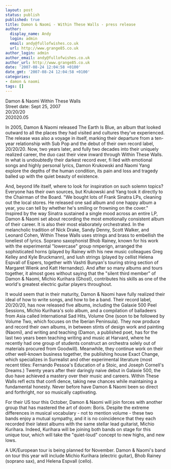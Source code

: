 ```yaml
---
layout: post
status: publish
published: true
title: Damon & Naomi - Within These Walls - press release
author:
  display_name: Andy
  login: admin
  email: andy@fullofwishes.co.uk
  url: http://www.grange85.co.uk
author_login: admin
author_email: andy@fullofwishes.co.uk
author_url: http://www.grange85.co.uk
date: '2007-08-24 12:04:58 +0100'
date_gmt: '2007-08-24 12:04:58 +0100'
categories:
- damon & naomi
tags: []
---
```

<p>Damon & Naomi Within These Walls<br/>Street date: Sept 25, 2007<br/>20/20/20<br/>202020.05</p>
<p>In 2005, Damon & Naomi released The Earth Is Blue, an album that looked outward to all the places they had visited and cultures they've experienced. The release was also a voyage in itself, marking their departure from a ten-year relationship with Sub Pop and the debut of their own record label, 20/20/20. Now, two years later, and fully two decades into their uniquely realized career, the duo cast their view inward through Within These Walls. In what is undoubtedly their darkest record ever, fi lled with emotional songs and highly personal lyrics, Damon Krukowski and Naomi Yang explore the depths of the human condition, its pain and loss and tragedy balled up with the quiet beauty of existence.</p>
<p>And, beyond life itself, where to look for inspiration on such solemn topics? Everyone has their own sources, but Krukowski and Yang took it directly to the Chairman of the Board. "We bought lots of Frank Sinatra LPs, cleaning out the local stores. He released one sad album and one happy album a year, you can tell by whether he's smiling or frowning on the cover." Inspired by the way Sinatra sustained a single mood across an entire LP, Damon & Naomi set about recording the most emotionally consistent album of their career. It is also their most elaborately orchestrated. In the melancholic tradition of Nick Drake, Sandy Denny, Scott Walker, and Leonard Cohen, Within These Walls uses strings and brass to embellish the loneliest of lyrics. Soprano saxophonist Bhob Rainey, known for his work with the experimental "lowercase" group nmperign, arranged the sophisticated horns (played by Rainey with his new music colleagues Greg Kelley and Kyle Bruckmann), and lush strings (played by cellist Helena Espvall of Espers, together with Vashti Bunyan's touring string section of Margaret Wienk and Katt Hernandez). And after so many albums and tours together, it almost goes without saying that the "silent third member" of Damon & Naomi, Michio Kurihara (Ghost), contributes his skills as one of the world's greatest electric guitar players throughout.</p>
<p>It would seem that in their maturity, Damon & Naomi have fully realized their ideal of how to write songs, and how to be a band. Their record label, 20/20/20, has now released five albums, including the Galaxie 500 Peel Sessions, Michio Kurihara's solo album, and a compilation of balladeers from Asia called International Sad Hits, Volume One (soon to be followed by Volume Two, which focuses on the Iberian Peninsula). They now produce and record their own albums, in between stints of design work and painting (Naomi), and writing and teaching (Damon, a published poet, has for the last two years been teaching writing and music at Harvard, where he recently had one group of students construct an orchestra solely out of materials procured from Goodwill). Meanwhile, they continue work on their other well-known business together, the publishing house Exact Change, which specializes in Surrealist and other experimental literature (most recent titles: Fernando Pessoa's Education of a Stoic, and Joseph Cornell's Dreams.) Twenty years after their daringly naive debut in Galaxie 500, the duo have achieved a mastery over their music and careers. Within These Walls refl ects that confi dence, taking new chances while maintaining a fundamental honesty. Never before have Damon & Naomi been so direct and forthright, nor so musically captivating.</p>
<p>For their US tour this October, Damon & Naomi will join forces with another group that has mastered the art of doom: Boris. Despite the extreme differences in musical vocabulary - not to mention volume - these two bands enjoy a mutual sympathy, and it is no coincidence that they each recorded their latest albums with the same stellar lead guitarist, Michio Kurihara. Indeed, Kurihara will be joining both bands on stage for this unique tour, which will take the "quiet-loud" concept to new highs, and new lows.</p>
<p>A UK/European tour is being planned for November. Damon & Naomi's band on tour this year will include Michio Kurihara (electric guitar), Bhob Rainey (soprano sax), and Helena Espvall (cello).</p>

